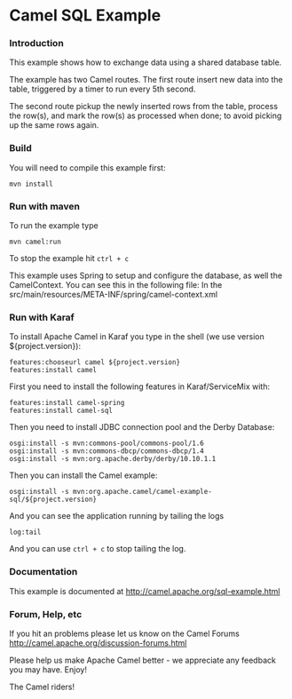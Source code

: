 # Camel SQL Example

### Introduction
This example shows how to exchange data using a shared database table.

The example has two Camel routes. The first route insert new data into the table,
triggered by a timer to run every 5th second.

The second route pickup the newly inserted rows from the table,
process the row(s), and mark the row(s) as processed when done;
to avoid picking up the same rows again.

### Build 

You will need to compile this example first:

	mvn install
	
### Run with maven

To run the example type

	mvn camel:run

To stop the example hit `ctrl + c`

This example uses Spring to setup and configure the database,
as well the CamelContext. You can see this in the following file:
In the src/main/resources/META-INF/spring/camel-context.xml

### Run with Karaf

To install Apache Camel in Karaf you type in the shell (we use version ${project.version}):

	features:chooseurl camel ${project.version}
	features:install camel

First you need to install the following features in Karaf/ServiceMix with:

	features:install camel-spring
	features:install camel-sql

Then you need to install JDBC connection pool and the Derby Database:

	osgi:install -s mvn:commons-pool/commons-pool/1.6
	osgi:install -s mvn:commons-dbcp/commons-dbcp/1.4
	osgi:install -s mvn:org.apache.derby/derby/10.10.1.1

Then you can install the Camel example:

	osgi:install -s mvn:org.apache.camel/camel-example-sql/${project.version}

And you can see the application running by tailing the logs

	log:tail

And you can use `ctrl + c` to stop tailing the log.

### Documentation
This example is documented at <http://camel.apache.org/sql-example.html>

### Forum, Help, etc 

If you hit an problems please let us know on the Camel Forums <http://camel.apache.org/discussion-forums.html>

Please help us make Apache Camel better - we appreciate any feedback you may
have.  Enjoy!



The Camel riders!
